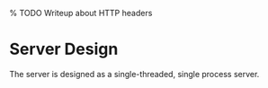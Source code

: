 % TODO Writeup about HTTP headers

# Server Design
The server is designed as a single-threaded, single process server.
